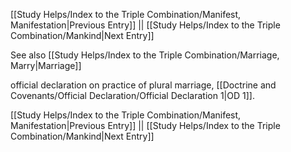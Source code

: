 [[Study Helps/Index to the Triple Combination/Manifest, Manifestation|Previous Entry]]  ||  [[Study Helps/Index to the Triple Combination/Mankind|Next Entry]]

 See also [[Study Helps/Index to the Triple Combination/Marriage, Marry|Marriage]]

 official declaration on practice of plural marriage, [[Doctrine and Covenants/Official Declaration/Official Declaration 1|OD 1]].

[[Study Helps/Index to the Triple Combination/Manifest, Manifestation|Previous Entry]]  ||  [[Study Helps/Index to the Triple Combination/Mankind|Next Entry]]